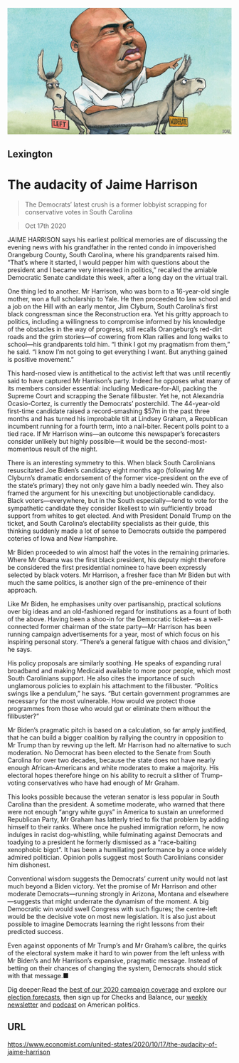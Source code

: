 ![](./images/20201017_USD000_0.jpg)

## Lexington

# The audacity of Jaime Harrison

> The Democrats’ latest crush is a former lobbyist scrapping for conservative votes in South Carolina

> Oct 17th 2020

JAIME HARRISON says his earliest political memories are of discussing the evening news with his grandfather in the rented condo in impoverished Orangeburg County, South Carolina, where his grandparents raised him. “That’s where it started, I would pepper him with questions about the president and I became very interested in politics,” recalled the amiable Democratic Senate candidate this week, after a long day on the virtual trail.

One thing led to another. Mr Harrison, who was born to a 16-year-old single mother, won a full scholarship to Yale. He then proceeded to law school and a job on the Hill with an early mentor, Jim Clyburn, South Carolina’s first black congressman since the Reconstruction era. Yet his gritty approach to politics, including a willingness to compromise informed by his knowledge of the obstacles in the way of progress, still recalls Orangeburg’s red-dirt roads and the grim stories—of cowering from Klan rallies and long walks to school—his grandparents told him. “I think I got my pragmatism from them,” he said. “I know I’m not going to get everything I want. But anything gained is positive movement.”

This hard-nosed view is antithetical to the activist left that was until recently said to have captured Mr Harrison’s party. Indeed he opposes what many of its members consider essential: including Medicare-for-All, packing the Supreme Court and scrapping the Senate filibuster. Yet he, not Alexandria Ocasio-Cortez, is currently the Democrats’ posterchild. The 44-year-old first-time candidate raised a record-smashing $57m in the past three months and has turned his improbable tilt at Lindsey Graham, a Republican incumbent running for a fourth term, into a nail-biter. Recent polls point to a tied race. If Mr Harrison wins—an outcome this newspaper’s forecasters consider unlikely but highly possible—it would be the second-most-momentous result of the night.

There is an interesting symmetry to this. When black South Carolinians resuscitated Joe Biden’s candidacy eight months ago (following Mr Clyburn’s dramatic endorsement of the former vice-president on the eve of the state’s primary) they not only gave him a badly needed win. They also framed the argument for his unexciting but unobjectionable candidacy. Black voters—everywhere, but in the South especially—tend to vote for the sympathetic candidate they consider likeliest to win sufficiently broad support from whites to get elected. And with President Donald Trump on the ticket, and South Carolina’s electability specialists as their guide, this thinking suddenly made a lot of sense to Democrats outside the pampered coteries of Iowa and New Hampshire.

Mr Biden proceeded to win almost half the votes in the remaining primaries. Where Mr Obama was the first black president, his deputy might therefore be considered the first presidential nominee to have been expressly selected by black voters. Mr Harrison, a fresher face than Mr Biden but with much the same politics, is another sign of the pre-eminence of their approach.

Like Mr Biden, he emphasises unity over partisanship, practical solutions over big ideas and an old-fashioned regard for institutions as a fount of both of the above. Having been a shoo-in for the Democratic ticket—as a well-connected former chairman of the state party—Mr Harrison has been running campaign advertisements for a year, most of which focus on his inspiring personal story. “There’s a general fatigue with chaos and division,” he says.

His policy proposals are similarly soothing. He speaks of expanding rural broadband and making Medicaid available to more poor people, which most South Carolinians support. He also cites the importance of such unglamorous policies to explain his attachment to the filibuster. “Politics swings like a pendulum,” he says. “But certain government programmes are necessary for the most vulnerable. How would we protect those programmes from those who would gut or eliminate them without the filibuster?”

Mr Biden’s pragmatic pitch is based on a calculation, so far amply justified, that he can build a bigger coalition by rallying the country in opposition to Mr Trump than by revving up the left. Mr Harrison had no alternative to such moderation. No Democrat has been elected to the Senate from South Carolina for over two decades, because the state does not have nearly enough African-Americans and white moderates to make a majority. His electoral hopes therefore hinge on his ability to recruit a slither of Trump-voting conservatives who have had enough of Mr Graham.

This looks possible because the veteran senator is less popular in South Carolina than the president. A sometime moderate, who warned that there were not enough “angry white guys” in America to sustain an unreformed Republican Party, Mr Graham has latterly tried to fix that problem by adding himself to their ranks. Where once he pushed immigration reform, he now indulges in racist dog-whistling, while fulminating against Democrats and toadying to a president he formerly dismissed as a “race-baiting xenophobic bigot”. It has been a humiliating performance by a once widely admired politician. Opinion polls suggest most South Carolinians consider him dishonest.

Conventional wisdom suggests the Democrats’ current unity would not last much beyond a Biden victory. Yet the promise of Mr Harrison and other moderate Democrats—running strongly in Arizona, Montana and elsewhere—suggests that might underrate the dynamism of the moment. A big Democratic win would swell Congress with such figures; the centre-left would be the decisive vote on most new legislation. It is also just about possible to imagine Democrats learning the right lessons from their predicted success.

Even against opponents of Mr Trump’s and Mr Graham’s calibre, the quirks of the electoral system make it hard to win power from the left unless with Mr Biden’s and Mr Harrison’s expansive, pragmatic message. Instead of betting on their chances of changing the system, Democrats should stick with that message.■

Dig deeper:Read the [best of our 2020 campaign coverage](https://www.economist.com//us-election-2020) and explore our [election forecasts](https://www.economist.com/https://projects.economist.com/us-2020-forecast/president), then sign up for Checks and Balance, our [weekly newsletter](https://www.economist.com//checksandbalance/) and [podcast](https://www.economist.com/https://play.acast.com/podcasts/2020/01/24/checks-and-balance-our-new-weekly-podcast-on-american-politics) on American politics.

## URL

https://www.economist.com/united-states/2020/10/17/the-audacity-of-jaime-harrison
